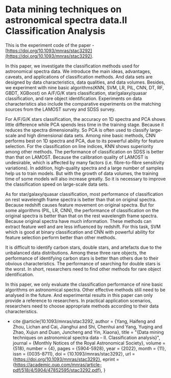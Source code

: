 # Data mining techniques on astronomical spectra data.II Classification Analysis
This is the experiment code of the paper - [https://doi.org/10.1093/mnras/stac3292](https://doi.org/10.1093/mnras/stac3292).

In this paper, we investigate the classification methods used for astronomical spectra data. We introduce the main ideas, advantages, caveats, and applications of classification methods. And data sets are
designed by data characteristics, data qualities, and data volumes.
Besides, we experiment with nine basic algorithms(KNN, SVM, LR,
PIL, CNN, DT, RF, GBDT, XGBoost) on A/F/G/K stars classification, star/galaxy/quasar classification, and rare object identification.
Experiments on data characteristics also include the comparative
experiments on the matching sources from the LAMOST survey and
SDSS survey.

For A/F/G/K stars classification, the accuracy on 1D spectra and
PCA shows little difference while PCA spends less time in the
training stage. Because it reduces the spectra dimensionality. So
PCA is often used to classify large-scale and high dimensional data
sets. Among nine basic methods, CNN performs best on 1D spectra
and PCA, due to its powerful ability for feature selection. For the
classification on line indices, KNN shows superiority among other
methods. The performance of classification on SDSS is better than
that on LAMOST. Because the calibration quality of LAMOST is
undesirable, which is affected by many factors (i.e. fibre-to-fibre
sensitivity variations). In addition, high-quality spectra and a large
number of samples help us to train models. But with the growth of
data volumes, the training time of some models will also increase
greatly. So it is necessary to improve the classification speed on
large-scale data sets.

As for star/galaxy/quasar classification, most performance of
classification on rest wavelength frame spectra is better than that
on original spectra. Because redshift causes feature movement on
original spectra. But for some algorithms (PIL, LR, CNN), the
performance of classification on the original spectra is better than
that on the rest wavelength frame spectra. Because original spectra
have much information. These methods can extract feature well and
are less influenced by redshift. For this task, SVM which is good
at binary classification and CNN with powerful ability for feature
selection perform better than other methods.

It is difficult to identify carbon stars, double stars, and artefacts due
to the unbalanced data distributions. Among these three rare objects,
the performance of identifying carbon stars is better than others due
to their obvious characteristics. The performance of searching for
double stars is the worst. In short, researchers need to find other
methods for rare object identification.

In this paper, we only evaluate the classification performance
of nine basic algorithms on astronomical spectra. Other effective
methods still need to be analysed in the future. And experimental
results in this paper can only provide a reference to researchers. In
practical application scenarios, researchers need to choose appropriate methods according to their data characteristics.

- cite
@article{10.1093/mnras/stac3292,
    author = {Yang, Haifeng and Zhou, Lichan and Cai, Jianghui and Shi, Chenhui and Yang, Yuqing and Zhao, Xujun and Duan, Juncheng and Yin, Xiaona},
    title = "{Data mining techniques on astronomical spectra data – II. Classification analysis}",
    journal = {Monthly Notices of the Royal Astronomical Society},
    volume = {518},
    number = {4},
    pages = {5904-5928},
    year = {2022},
    month = {11},
    issn = {0035-8711},
    doi = {10.1093/mnras/stac3292},
    url = {https://doi.org/10.1093/mnras/stac3292},
    eprint = {https://academic.oup.com/mnras/article-pdf/518/4/5904/47852595/stac3292.pdf},
}
